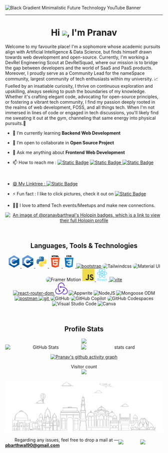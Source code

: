 ![Black Gradient Minimalistic Future Technology YouTube Banner](https://github.com/PranavBarthwal/PranavBarthwal/assets/110532770/d5575b4e-36f2-4521-90cf-12e4b9280ef3)


---

<div align="center">
  <h1> Hi <img src="https://media.giphy.com/media/hvRJCLFzcasrR4ia7z/giphy.gif" width="30px"/>, I'm Pranav</h1>
<div align="left">

<p>
Welcome to my favourite place! I'm a sophomore whose academic pursuits align with Artificial Intelligence & Data Science, but finds himself drawn towards web development and open-source. Currently, I'm working a DevRel Engineering Scout at DevRelSquad, where our mission is to bridge the gap between developers and the world of SaaS and PaaS products. Moreover, I proudly serve as a Community Lead for the nameSpace community, largest community of tech enthusiasts within my university. 📈 <br>
Fuelled by an insatiable curiosity, I thrive on continuous exploration and upskilling, always seeking to push the boundaries of my knowledge. Whether it's crafting elegant code, advocating for open-source principles, or fostering a vibrant tech community, I find my passion deeply rooted in the realms of web development, FOSS, and all things tech. When I'm not immersed in lines of code or engaged in tech discussions, you'll likely find me sweating it out at the gym, channeling that same energy into physical pursuits.🚀
</p>

- 🌱 I’m currently learning **Backend Web Development** 
  <br>
- 🤝 I’m open to collaborate in **Open Source Project**
  <br>
- 💬 Ask me anything about **Frontend Web Development**
    <br>
- 📫 How to reach me : <a href="mailto:pbarthwal90@gmail.com">![Static Badge](https://img.shields.io/badge/pbarthwal90%40gmail.com-red?logo=gmail&logoColor=white&link=mailto%3Apbarthwal90%40gmail.com)</a> <a href="https://www.linkedin.com/in/pranav-barthwal-b1a3631ba/"> ![Static Badge](https://img.shields.io/badge/Pranav%20Barthwal-blue?logo=linkedin&logoColor=white&link=www.linkedin.com%2Fin%2Fpranav-barthwal-b1a3631ba%2F) ![Static Badge](https://img.shields.io/badge/Twitter-black?logo=X&link=https%3A%2F%2Ftwitter.com%2Fpranavbarthwal_)

    <br>
- 😄 My Linktree : <a href="https://linktr.ee/PranavBarthwal">![Static Badge](https://img.shields.io/badge/Pranav%20Barthwal-brightgreen?logo=linktree&logoColor=white&link=https%3A%2F%2Flinktr.ee%2FPranavBarthwal)</a>
    <br>
- ⚡ Fun fact : I like to click pictures, check it out on <a href="https://www.instagram.com/pranavbarthwal_/">![Static Badge](https://img.shields.io/badge/Pranav%20Barthwal-purple?logo=instagram&logoColor=white&link=https%3A%2F%2Fwww.instagram.com%2Fpranavbarthwal%2F)</a>
- 👨‍💻 I love to attend Tech events/Meetups and make new connections.
</div>

[![An image of @pranavbarthwal's Holopin badges, which is a link to view their full Holopin profile](https://holopin.me/pranavbarthwal)](https://holopin.io/@pranavbarthwal)

<br> 

<h2 align="center">Languages, Tools & Technologies</h2>
<p align="center">
<a href="https://www.cprogramming.com/" target="_blank" rel="noreferrer"> <img src="https://raw.githubusercontent.com/devicons/devicon/master/icons/c/c-original.svg" title="C"   alt="c" width="40" height="40"/> </a>
<a href="https://www.w3schools.com/cpp/" target="_blank" rel="noreferrer"> <img src="https://raw.githubusercontent.com/devicons/devicon/master/icons/cplusplus/cplusplus-original.svg" alt="cplusplus" width="40" height="40" title="C++" /> </a> 
<a href="https://www.python.org" target="_blank" rel="noreferrer"> <img src="https://raw.githubusercontent.com/devicons/devicon/master/icons/python/python-original.svg" alt="python" width="40" height="40" title="Python" /> </a>
<a href="https://www.w3.org/html/" target="_blank" rel="noreferrer"> <img src="https://raw.githubusercontent.com/devicons/devicon/master/icons/html5/html5-original-wordmark.svg" alt="html5" width="40" height="40" title="HTML" /> </a> 
<a href="https://www.w3schools.com/css/" target="_blank" rel="noreferrer"> <img src="https://raw.githubusercontent.com/devicons/devicon/master/icons/css3/css3-original-wordmark.svg" alt="css3" width="40" height="40" title="CSS" /> </a> 
<a href="https://getbootstrap.com" target="_blank" rel="noreferrer"> <img src="https://upload.wikimedia.org/wikipedia/commons/b/b2/Bootstrap_logo.svg" title="Bootstrap" alt="bootstrap" width="40" height="40"/> </a> 
<img style="border-radius : 10px"  src="https://upload.wikimedia.org/wikipedia/commons/d/d5/Tailwind_CSS_Logo.svg" title="Tailwindcss" alt="Tailwindcss" width="40" height="40"/>
<img style="border-radius : 10px"  src="https://mui.com/static/logo.png" title="Material UI" alt="Material UI" width="40" height="40"/>
<img style="border-radius : 10px"  src="https://tsh.io/wp-content/uploads/fly-images/32664/framer-motion-logo-1-312x211.png" title="Framer Motion" alt="Framer Motion" width="40" height="40"/>
<a href="https://developer.mozilla.org/en-US/docs/Web/JavaScript" target="_blank" rel="noreferrer"> <img src="https://raw.githubusercontent.com/devicons/devicon/master/icons/javascript/javascript-original.svg" title="JavaScript" alt="javascript" width="40" height="40"/> </a>
<a href="https://reactjs.org/" target="_blank" rel="noreferrer"> <img src="https://raw.githubusercontent.com/devicons/devicon/master/icons/react/react-original-wordmark.svg" title="React.js"  alt="react" width="40" height="40"/> </a>
<a href="https://vitejs.dev" target="_blank" rel="noreferrer"> <img src="https://upload.wikimedia.org/wikipedia/commons/f/f1/Vitejs-logo.svg" title="Vite" alt="vite" width="40" height="40"/> </a>
<br>
<a href="https://reactrouter.com/en/main" target="_blank" rel="noreferrer"> <img src="https://reactrouter.com/_brand/react-router-mark-color-inverted.svg" title="React-Router" alt="react-router-dom" width="40" height="40"/> </a>
<img src="https://github.com/devicons/devicon/blob/master/icons/redux/redux-original.svg" title="Redux-Toolkit" alt="Redux " width="40" height="40"/>
<img src="https://yt3.googleusercontent.com/CvJpsnxHc35Jodcjah3jFU0L-YFUjoehPbLTL3KmYKnFMPPw19JI5leQsy60j-d9xXBPFj6I=s900-c-k-c0x00ffffff-no-rj" title="Appwrite" alt="Appwrite " width="40" height="40"/>
<img src="https://github.com/pradeeptosarkar/devicon/blob/master/icons/nodejs/nodejs-original.svg" title="NodeJS" alt="NodeJS" width="40" height="40"/>
<img src="https://pbs.twimg.com/profile_images/946432748276740096/0TXzZU7W_400x400.jpg" title="Mongoose ODM" alt="Mongoose ODM"  height="40"/>
<a href="https://postman.com" target="_blank" rel="noreferrer"> <img src="https://www.vectorlogo.zone/logos/getpostman/getpostman-icon.svg" title="Postman" alt="postman" width="40" height="40"/> </a>
<a href="https://git-scm.com/" target="_blank" rel="noreferrer"> <img src="https://www.vectorlogo.zone/logos/git-scm/git-scm-icon.svg" title="Git"  alt="git" width="40" height="40"/> </a>
<img style="border-radius : 10px"  src="https://seeklogo.com/images/G/github-logo-2E3852456C-seeklogo.com.png" title="GitHub" alt="GitHub" width="40" height="40"/>
<img style="border-radius : 10px"  src="https://github.gallerycdn.vsassets.io/extensions/github/copilotvs/1.156.0.0/1707520638919/Microsoft.VisualStudio.Services.Icons.Default" title="GitHub Copilot" alt="GitHub Copilot" width="40" height="40"/>
<img style="border-radius : 10px"  src="https://github.gallerycdn.vsassets.io/extensions/github/codespaces/1.16.10/1707254009255/Microsoft.VisualStudio.Services.Icons.Default" title="GitHub Codespaces" alt="GitHub Codespaces" width="40" height="40"/>
<img src="https://upload.wikimedia.org/wikipedia/commons/9/9a/Visual_Studio_Code_1.35_icon.svg" title="Visual Studio Code"  alt="Visual Studio Code" width="40" height="40"/>
<img src="https://github.com/pradeeptosarkar/devicon/blob/master/icons/canva/canva-original.svg" title="Canva"  alt="Canva" width="40" height="40"/>
</p>
<br> 


<h2 align="center">Profile Stats</h2>

<div align="center">
<img src="http://github-profile-summary-cards.vercel.app/api/cards/profile-details?username=PranavBarthwal&theme=algolia"/><br />
</div>

<div style="display: flex;">
    <img src="https://github-readme-stats.vercel.app/api?username=PranavBarthwal&show_icons=true&theme=algolia" alt="GitHub Stats" width="350">
  <img alt= "stats card"  width="375" src="https://github-readme-streak-stats.herokuapp.com/?user=PranavBarthwal&theme=algolia&hide_border=false&stroke=0000"/>
</div>

[![Pranav's github activity graph](https://github-readme-activity-graph.vercel.app/graph?username=PranavBarthwal&bg_color=050f2c&color=00aeff&line=00aeff&point=ffffff&area=true&hide_border=true)](https://github.com/ashutosh00710/github-readme-activity-graph)


<p align="center"> 
  Visitor count<br>
  <img src="https://profile-counter.glitch.me/PranavBarthwal/count.svg" />
</p>

</div>




<img src="istockphoto-1136904132-612x612-removebg-preview.png" alt="isolated" width="2000px"/>




<p align="left">
<a href="https://creativecommons.org/licenses/by-nc/4.0"><img align="right" style="padding-top: 7px;" src="https://licensebuttons.net/l/by-nc/3.0/88x31.png" width="72" /></a>&nbsp;<img align="right" style="padding-top: 7px;" src="https://user-images.githubusercontent.com/48355572/213894405-3eca405e-0c4b-41a6-aa8f-97cb62ae7176.png" width="70" />
<img src="https://user-images.githubusercontent.com/48355572/234945747-bf397684-9a28-4601-b81a-c09deff53a49.gif" width="18px" height="14px">
Regarding any issues, feel free to drop a mail at — <a href="mailto:pbarthwal90@gmail.com"><b>pbarthwal90@gmail.com</b></a>
</p>
